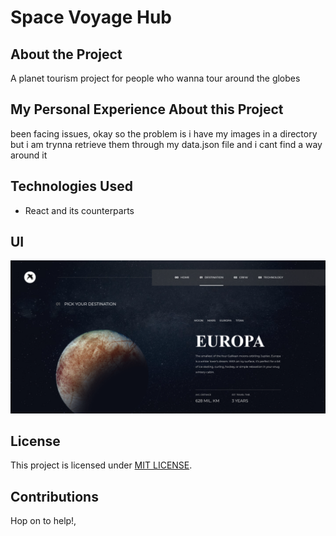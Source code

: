 # Space Voyage Hub

## About the Project

A planet tourism project for people who wanna tour around the globes

## My Personal Experience About this Project

been facing issues, okay so the problem is i have my images in a directory but i am trynna retrieve them through my data.json file and i cant find a way around it

## Technologies Used

- React and its counterparts

## UI

![image](./src/final/Capture.PNG)

## License

This project is licensed under [MIT LICENSE](LICENSE).

## Contributions

Hop on to help!,
